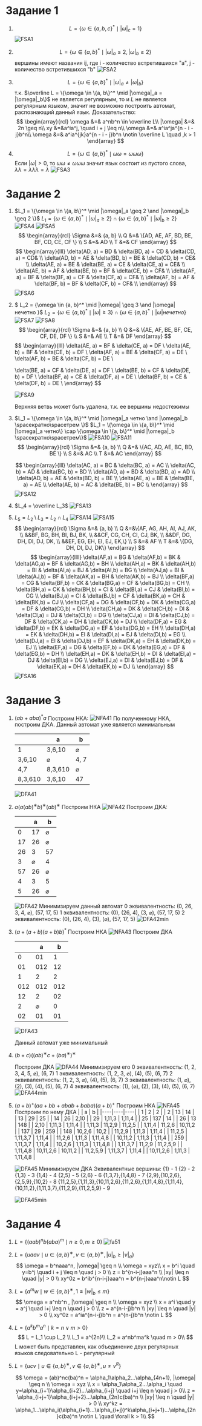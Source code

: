 # Задание 1
1. 
    $$
    L = \{\omega \in \{a, b, c\}^*\mid |\omega|_c = 1 \}
    $$
    ![FSA1](./images/f1.png)

2. 
    $$
    L = \{\omega \in \{a, b\}^* \mid |\omega|_a \leq 2,|\omega|_b \geq 2 \}
    $$
    вершины имеют названия ij, где i - количество встретившихся "a", j - количество встретившихся "b"
    ![FSA2](./images/f2.png)

3. 
    $$
    L = \{\omega \in \{a, b\}^* \mid |\omega|_a \neq |\omega|_b\}
    $$
    т.к. $\overline L = \{\omega \in \{a, b\}^* \mid |\omega|_a = |\omega|_b\}$ не является регулярным, то и $L$ не является регулярным языком, значит не возможно построить автомат,  распознающий данный язык.
    Доказательство:
    $$
    \begin{array}{rcl}
    \omega &=& a^nb^n \in \overline L\\
    |\omega| &=& 2n \geq n\\
    xy &=&a^ia^j, \quad i + j \leq n\\
    \omega &=& a^ia^ja^{n - i - j}b^n\\
    \omega &=& a^ia^{jk}a^{n - i - j}b^n \notin \overline L \quad ,k > 1
    \end{array}
    $$

4. 
    $$
    L = \{\omega \in \{a, b\}^* \mid \omega\omega = \omega\omega\omega \}
    $$
    Если $|\omega| > 0$, то $\omega\omega \neq \omega\omega\omega$ значит язык состоит из пустого слова, $\lambda\lambda = \lambda\lambda\lambda = \lambda$
    ![FSA3](./images/f3.png)

# Задание 2
1.	$L_1 = \{\omega \in \{a, b\}^* \mid |\omega|_a \geq 2 \and |\omega|_b \geq 2 \}$
    $L_1 = \{\omega \in \{a, b\}^* \mid |\omega|_a \geq 2\} \cap \{\omega \in \{a, b\}^* \mid |\omega|_b \geq 2\}$
    ![FSA4](./images/f4.png)
    ![FSA5](./images/f5.png)
    $$
    \begin{array}{rcl}
    \Sigma &=& {a, b} \\
    Q &=& \{AD, AE, AF, BD, BE, BF, CD, CE, CF \} \\
    S &=& AD \\
    T &=& CF
    \end{array}
    $$
    $$
    \begin{array}{lll}
      \delta(AD, a) = BD & \delta(BD, a) = CD & \delta(CD, a) = CD& \\
      \delta(AD, b) = AE & \delta(BD, b) = BE & \delta(CD, b) = CE& \\
      \delta(AE, a) = BE & \delta(BE, a) = CE & \delta(CE, a) = CE& \\
      \delta(AE, b) = AF & \delta(BE, b) = BF & \delta(CE, b) = CF& \\
      \delta(AF, a) = BF & \delta(BF, a) = CF & \delta(CF, a) = CF& \\
      \delta(AF, b) = AF & \delta(BF, b) = BF & \delta(CF, b) = CF& \\
      \end{array}
    $$
    ![FSA6](./images/f6.png)

2.	$ L_2 = \{\omega \in \{a, b\}^* \mid |\omega| \geq 3 \and |\omega| нечетно \}$ 
    $L_2 = \{\omega \in \{a, b\}^* \mid |\omega| \geq 3\} \cap \{\omega \in \{a, b\}^* \mid |\omega| нечетно\}$
    ![FSA7](./images/f7.png)
    ![FSA8](./images/f8.png)
    $$
    \begin{array}{rcl}
    \Sigma &=& {a, b} \\
    Q &=& \{AE, AF, BE, BF, CE, CF, DE, DF \} \\
    S &=& AE \\
    T &=& DF
    \end{array}
    $$
    $$
    \begin{array}{lll}
    \delta(AE, a) = BF & \delta(CE, a) = DF  \\
    \delta(AE, b) = BF & \delta(CE, b) = DF \\
    \delta(AF, a) = BE & \delta(CF, a) = DE \\
    \delta(AF, b) = BE & \delta(CF, b) = DE \\
    
    \delta(BE, a) = CF & \delta(DE, a) = DF \\
    \delta(BE, b) = CF & \delta(DE, b) = DF \\
    \delta(BF, a) = CE & \delta(DF, a) = DE \\
    \delta(BF, b) = CE & \delta(DF, b) = DE \\
    \end{array}
    $$

    ![FSA9](./images/f9.png)

    Верхняя ветвь может быть удалена, т.к. ее вершины недостежимы

3.	$L_1 = \{\omega \in \{a, b\}^* \mid |\omega|_a четно \and |\omega|_b \spaceкратно\spaceтрем \}$
    $L_1 = \{\omega \in \{a, b\}^* \mid |\omega|_a четно\} \cap \{\omega \in \{a, b\}^* \mid |\omega|_b \spaceкратно\spaceтрем\}$
    ![FSA10](./images/f10.png)
    ![FSA11](./images/f11.png)
    $$
    \begin{array}{rcl}
    \Sigma &=& {a, b} \\
    Q &=& \{AC, AD, AE, BC, BD, BE \} \\
    S &=& AC \\
    T &=& AC
    \end{array}
    $$
    
    $$
    \begin{array}{lll}
    \delta(AC, a) = BC & \delta(BC, a) = AC \\
    \delta(AC, b) = AD & \delta(BC, b) = BD \\
    \delta(AD, a) = BD & \delta(BD, a) = AD \\
    \delta(AD, b) = AE & \delta(BD, b) = BE \\
    \delta(AE, a) = BE & \delta(BE, a) = AE \\
    \delta(AE, b) = AC & \delta(BE, b) = BC \\
    \end{array}
    $$
    ![FSA12](./images/f12.png)
    
4.	$L_4 = \overline L_3$
    ![FSA13](./images/f13.png)

5.	$L_5 = L_2 \setminus L_3 = L_2 \cap L_4$
    ![FSA14](./images/f14.png)
    ![FSA15](./images/f15.png)
    $$
    \begin{array}{rcl}
    \Sigma &=& {a, b} \\
    Q &=&\{AF, AG, AH, AI, AJ, AK, \\
    &&BF, BG, BH, BI, BJ, BK, \\
    &&CF, CG, CH, CI, CJ, BK, \\  
    &&DF, DG, DH, DI, DJ, DK, \\
    &&EF, EG, EH, EI, EJ, EK,\} \\
    S &=& AF \\
    T &=& \{DG, DH, DI, DJ, DK\}
    \end{array}
    $$
    $$
    \begin{array}{llll}
    \delta(AF,a) = BG &
    \delta(AF,b) = BK & 
    \delta(AG,a) = BF & 
    \delta(AG,b) = BH \\
    \delta(AH,a) = BK & 
    \delta(AH,b) = BI & 
    \delta(AI,a) = BJ & 
    \delta(AI,b) = BG \\
    \delta(AJ,a) = BI & 
    \delta(AJ,b) = BF & 
    \delta(AK,a) = BH & 
    \delta(AK,b) = BJ \\
    \delta(BF,a) = CG &
    \delta(BF,b) = CK &
    \delta(BG,a) = CF &
    \delta(BG,b) = CH \\
    \delta(BH,a) = CK &
    \delta(BH,b) = CI &
    \delta(BI,a) = CJ &
    \delta(BI,b) = CG \\
    \delta(BJ,a) = CI &
    \delta(BJ,b) = CF &
    \delta(BK,a) = CH &
    \delta(BK,b) = CJ \\
    \delta(CF,a) = DG &
    \delta(CF,b) = DK &
    \delta(CG,a) = DF &
    \delta(CG,b) = DH \\
    \delta(CH,a) = DK &
    \delta(CH,b) = DI &
    \delta(CI,a) = DJ &
    \delta(CI,b) = DG \\
    \delta(CJ,a) = DI &
    \delta(CJ,b) = DF &
    \delta(CK,a) = DH &
    \delta(CK,b) = DJ \\
    \delta(DF,a) = EG &
    \delta(DF,b) = EK &
    \delta(DG,a) = EF &
    \delta(DG,b) = EH \\
    \delta(DH,a) = EK &
    \delta(DH,b) = EI &
    \delta(DI,a) = EJ &
    \delta(DI,b) = EG \\
    \delta(DJ,a) = EI &
    \delta(DJ,b) = EF &
    \delta(DK,a) = EH &
    \delta(DK,b) = EJ \\
    \delta(EF,a) = DG &
    \delta(EF,b) = DK &
    \delta(EG,a) = DF &
    \delta(EG,b) = DH \\
    \delta(EH,a) = DK &
    \delta(EH,b) = DI &
    \delta(EI,a) = DJ &
    \delta(EI,b) = DG \\
    \delta(EJ,a) = DI &
    \delta(EJ,b) = DF &
    \delta(EK,a) = DH &
    \delta(EK,b) = DJ \\
    \end{array}
    $$
    ![FSA16](./images/f16.png)

# Задание 3
1.	$(ab + aba)^*a$
    Построим НКА:
    ![NFA41](./images/nfa41.png)
    По полученному НКА, построим ДКА. Данный автомат уже является минимальным
    
    |    | a | b |
    |----|---|---|
    | 1 |3,6,10 | $\varnothing$  |
    |3,6,10  | $\varnothing$ | 4, 7 |
    | 4,7 | 8,3,610 | $\varnothing$ |
    | 8,3,610 | 3,6,10 | 47 |

    ![DFA41](./images/dfa41.png)

2.	$a(a(ab)^∗b)^∗(ab)^∗$
    Построим НКА
    ![NFA42](./images/nfa42.png)
    Построим ДКА:
    
    |    | a | b |
    |----|---|---|
    | 0  |17 | $\varnothing$  |
    | 17 | 26 | $\varnothing$ |
    | 26 | 3 | 57 |
    | 3  | $\varnothing$ | 4 |
    | 57 | 26 | $\varnothing$ |
    | 4  | 3 | 5 |
    | 5  | 26 | $\varnothing$ |
    
    ![DFA42](./images/dfa42.png)
    Минимизируем данный автомат
    0 эквивалентность: (0, 26, 3, 4, $\varnothing$), (57, 17, 5)
    1 эквивалентность: (0), (26, 4), (3, $\varnothing$), (57, 17, 5)
    2 эквивалентность: (0), (26, 4), (3), ($\varnothing$), (57, 17, 5)
    ![DFA42min](./images/dfa42min.png)
    
3. $(a + (a + b)(a + b)b)^*$
Построим НКА
    ![NFA43](./images/nfa43.png)
    Построим ДКА
   
    |    | a | b |
    |----|----|----|
    | 0  | 01 | 1 |
    | 01 | 012 | 12 |
    | 1 | 2 | 2 |
    | 012 | 012 | 012 |
    | 12 | 2 | 02 |
    | 2 | $\varnothing$ | 0 |
    | 02 | 01 | 01 |
   
    ![DFA43](./images/dfa43.png)
   
    Данный автомат уже минимальный

4. $(b + c)((ab)^∗c + (ba)^∗)^∗$

    Построим ДКА
    ![DFA44](./images/dfa44.png)
    Минимизируем его
    0 эквивалентность: (1, 2, 3, 4, 5, $\varnothing$), (6, 7)
    1 эквивалентность: (1, 2, 3, $\varnothing$), (4), (5), (6, 7)
    2 эквивалентность: (1, 2, 3, $\varnothing$), (4), (5), (6, 7)
    3 эквивалентность: (1, $\varnothing$), (2),  (3), (4), (5), (6, 7)
    4 эквивалентность: (1), ($\varnothing$), (2),  (3), (4), (5), (6, 7)
    ![DFA44min](./images/dfa44min.png)

5.	$(a + b)^+(aa + bb + abab + baba)(a + b)^+$
    Построим НКА
    ![NFA45](./images/nfa45.png)
    Построим по нему ДКА
    |    | a | b |
    |----|----|----|
    | 1 | 2 | 2 |
    | 2 | 13 | 14 |
    | 13 | 29 | 25 |
    | 14 | 26 | 2,10 |
    | 29 | 1,11,3 | 1,11,4 |
    | 25 | 137 | 14 |
    | 26 | 13 | 148 |
    | 2,10 | 1,11,3 | 1,11,4 |
    | 1,11,3 | 11,2,9 | 11,2,5 |
    | 1,11,4 | 11,2,6 | 10,11,2 |
    | 137 | 29 | 259 |
    | 148 | 10,2,6 | 10,2 |
    | 11,2,9 | 1,11,3 | 1,11,4 |
    | 11,2,5 | 1,11,3,7 | 1,11,4 |
    | 11,2,6 | 1,11,3 | 1,11,4,8 |
    | 10,11,2 | 1,11,3 | 1,11,4 |
    | 259 | 1,11,3,7 | 1,11,4 |
    | 10,2,6 | 1,11,3 | 1,11,4,8 |
    | 1,11,3,7 | 11,2,9 | 11,2,5,9 |
    | 1,11,4,8 | 10,11,2,6 | 10,11,2 |
    | 11,2,5,9 | 1,11,3,7 | 1,11,4 |
    | 10,11,2,6 | 1,11,3 | 1,11,4,8 |
    
    ![DFA45](./images/dfa45.png)
    Минимизируем ДКА
    Эквивалентные вершины:
    {1} - 1
    {2} - 2
    {1,3} - 3
    {1,4} - 4
    {2,5} - 5
    {2,6} - 6
    {1,3,7},{1,4,8} - 7
    {2,9},{10,2,6},{2,5,9},{10,2} - 8
    {11,2,5},{1,11,3},{10,11,2,6},{11,2,6},{1,11,4,8},{1,11,4},{10,11,2},{1,11,3,7},{11,2,9},{11,2,5,9} - 9
    
    ![DFA45min](./images/dfa45min.png)
    
# Задание 4

1.	$L = \{(aab)^nb(aba)^m \mid n ≥ 0, m ≥ 0\}$
    ![fa51](./images/fa51.png)

2.	$L = \{uaav \mid u ∈ \{a, b\}^∗, v ∈ \{a, b\}^∗, |u|_b ≥ |v|_a\}$
    $$
    \omega = b^naaa^n, |\omega| \geq  n \\
    \omega = xyz\\
    x = b^i \quad y=b^j \quad i + j \leq n \quad j > 0 \\
    z = b^{n-i-j}aaa^n \\
    |xy| \leq n \quad |y| > 0 \\
    xy^0z = b^ib^{n-i-j}aaa^n = b^{n-j}aaa^n\notin L
    $$

3.	$L = \{a^mw \mid w ∈ \{a, b\}^∗, 1 ≤ |w|_b ≤ m\}$
    $$
    \omega = a^nb^n , |\omega| \geq  n \\
    \omega = xyz \\
    x = a^i \quad y = a^j \quad i+j \leq n \quad j > 0 \\
    z = a^{n-i-j}b^n \\
    |xy| \leq n \quad |y| > 0 \\
    xy^0z = a^ia^{n-i-j}b^n = a^{n-j}b^n \notin L
    $$
    
4.	$L = \{a^kb^ma^n \mid k = n ∨ m > 0\}$
    $$
    L = L_1 \cup L_2 \\
    L_1 = a^{2n}\\
    L_2 = a^nb^ma^k \quad m > 0\\
    $$
    L может быть представлен, как объединение двух регулярных языков следовательно L - регулярный
5.	$L = \{ucv \mid u ∈ \{a, b\}^∗, v ∈ \{a, b\}^∗, u \neq v^R\}$

    $$
    \omega = (ab)^nc(ba)^n = \alpha_1\alpha_2...\alpha_{4n+1}, |\omega| \geq n \\
    \omega = xyz \\
    x = \alpha_1\alpha_2...\alpha_i \quad y=\alpha_{i+1}\alpha_{i+2}...\alpha_{i+j} \quad i+j \leq n \quad j > 0\\
    z = \alpha_{i+j+1}\alpha_{i+j+2}...\alpha_{2n}c(ba)^n \\
    |xy| \leq n \quad |y| > 0 \\
    xy^kz = \alpha_1...\alpha_i(\alpha_{i+1}...\alpha_{i+j})^k\alpha_{i+j+1}...\alpha_{2n}c(ba)^n \notin L \quad \forall k > 1\\
    $$